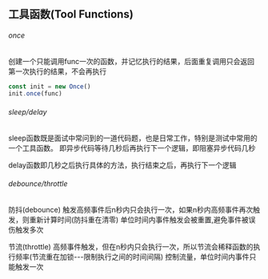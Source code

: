 ## 工具函数(Tool Functions)

###### once
创建一个只能调用func一次的函数，并记忆执行的结果，后面重复调用只会返回第一次执行的结果，不会再执行

```ts
const init = new Once()
init.once(func)
```

###### sleep/delay
sleep函数既是面试中常问到的一道代码题，也是日常工作，特别是测试中常用的一个工具函数。
即异步代码等待几秒后再执行下一个逻辑，即阻塞异步代码几秒

delay函数即几秒之后执行具体的方法，执行结束之后，再执行下一个逻辑

###### debounce/throttle
防抖(debounce)
触发高频事件后n秒内只会执行一次，如果n秒内高频事件再次触发，则重新计算时间(防抖重在清零)
单位时间内事件触发会被重置,避免事件被误伤触发多次

节流(throttle)
高频事件触发，但在n秒内只会执行一次，所以节流会稀释函数的执行频率(节流重在加锁---限制执行之间的时间间隔)
控制流量，单位时间内事件只能触发一次